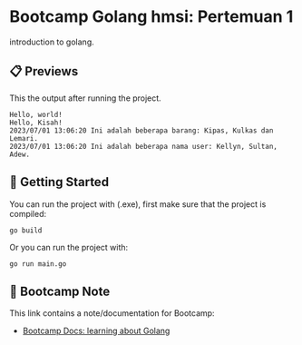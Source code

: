 # Bootcamp Golang hmsi: Pertemuan 1
introduction to golang.

## 📋 Previews
This the output after running the project.

    Hello, world!
    Hello, Kisah!
    2023/07/01 13:06:20 Ini adalah beberapa barang: Kipas, Kulkas dan Lemari.
    2023/07/01 13:06:20 Ini adalah beberapa nama user: Kellyn, Sultan, Adew.

## 🧪 Getting Started
You can run the project with (.exe), first make sure that the project is compiled:

    go build

Or you can run the project with:

    go run main.go

## 📝 Bootcamp Note
This link contains a note/documentation for Bootcamp:
- [Bootcamp Docs: learning about Golang](https://drive.google.com/drive/folders/14fco3zw_Yt2DDrUZKvif-5nai9nUFooC?usp=sharing)

